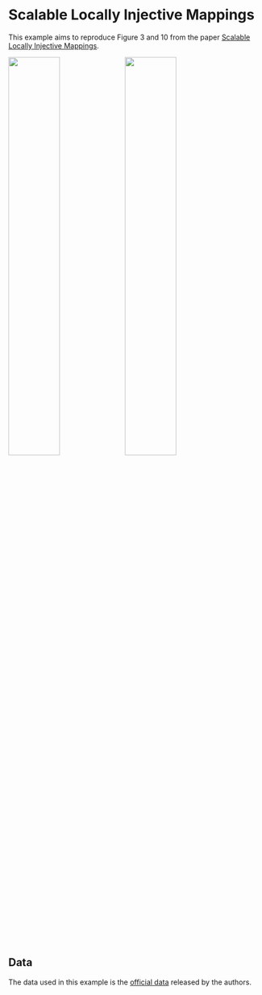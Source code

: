 # Scalable Locally Injective Mappings

This example aims to reproduce Figure 3 and 10 from the paper [Scalable Locally Injective
Mappings](https://cims.nyu.edu/gcl/papers/SLIM2017.pdf).

[<img src="https://github.com/qnzhou/hakowan-gallery/blob/main/gallery/Slim/results/fig3.png?raw=true" width=45%/>](https://github.com/qnzhou/hakowan-gallery/raw/main/gallery/Slim/results/fig3.png)
[<img src="https://github.com/qnzhou/hakowan-gallery/blob/main/gallery/Slim/results/fig10.png?raw=true" width=45%/>](https://github.com/qnzhou/hakowan-gallery/raw/main/gallery/Slim/results/fig10.png)

## Data

The data used in this example is the [official
data](https://cims.nyu.edu/gcl/papers/SLIM2017_Data.zip) released by the authors.
